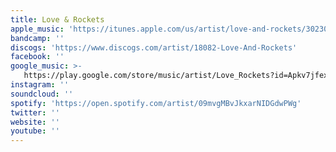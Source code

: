 ```yaml
---
title: Love & Rockets
apple_music: 'https://itunes.apple.com/us/artist/love-and-rockets/3023070'
bandcamp: ''
discogs: 'https://www.discogs.com/artist/18082-Love-And-Rockets'
facebook: ''
google_music: >-
   https://play.google.com/store/music/artist/Love_Rockets?id=Apkv7jfex2ihkgzn4klxmycrknm
instagram: ''
soundcloud: ''
spotify: 'https://open.spotify.com/artist/09mvgMBvJkxarNIDGdwPWg'
twitter: ''
website: ''
youtube: ''
---
```

